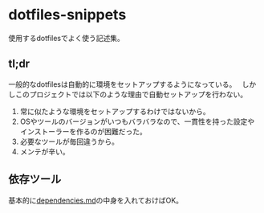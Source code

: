 # dotfiles-snippets

使用するdotfilesでよく使う記述集。

## tl;dr
一般的なdotfilesは自動的に環境をセットアップするようになっている。  
しかしこのプロジェクトでは以下のような理由で自動セットアップを行わない。  
1. 常に似たような環境をセットアップするわけではないから。
2. OSやツールのバージョンがいつもバラバラなので、一貫性を持った設定やインストーラーを作るのが困難だった。
3. 必要なツールが毎回違うから。
4. メンテが辛い。

## 依存ツール
基本的に[dependencies.md](dependencies.md)の中身を入れておけばOK。


